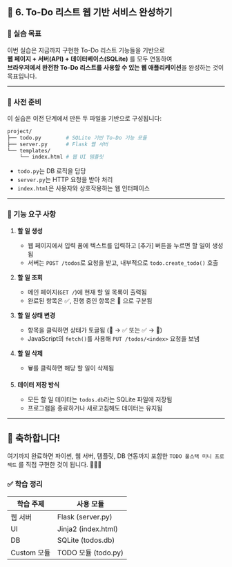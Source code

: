## 📘 6. To-Do 리스트 웹 기반 서비스 완성하기

### 🎯 실습 목표

이번 실습은 지금까지 구현한 To-Do 리스트 기능들을 기반으로  
**웹 페이지 + 서버(API) + 데이터베이스(SQLite)** 를 모두 연동하여  
**브라우저에서 완전한 To-Do 리스트를 사용할 수 있는 웹 애플리케이션**을 완성하는 것이 목표입니다.

---

### 📂 사전 준비

이 실습은 이전 단계에서 만든 두 파일을 기반으로 구성됩니다:

```bash
project/
├── todo.py        # SQLite 기반 To-Do 기능 모듈
├── server.py      # Flask 웹 서버
└── templates/
    └── index.html # 웹 UI 템플릿
```

- `todo.py`는 DB 로직을 담당
- `server.py`는 HTTP 요청을 받아 처리
- `index.html`은 사용자와 상호작용하는 웹 인터페이스

---

### 🧩 기능 요구 사항

1.  **할 일 생성**

    - 웹 페이지에서 입력 폼에 텍스트를 입력하고 [추가] 버튼을 누르면 할 일이 생성됨
    - 서버는 `POST /todos`로 요청을 받고, 내부적으로 `todo.create_todo()` 호출

2.  **할 일 조회**

    - 메인 페이지(`GET /`)에 현재 할 일 목록이 출력됨
    - 완료된 항목은 ✅, 진행 중인 항목은 🚧 으로 구분됨

3.  **할 일 상태 변경**

    - 항목을 클릭하면 상태가 토글됨 (🚧 → ✅ 또는 ✅ → 🚧)
    - JavaScript의 `fetch()`를 사용해 `PUT /todos/<index>` 요청을 보냄

4.  **할 일 삭제**

    - 🗑️를 클릭하면 해당 할 일이 삭제됨

5.  **데이터 저장 방식**

    - 모든 할 일 데이터는 `todos.db`라는 SQLite 파일에 저장됨
    - 프로그램을 종료하거나 새로고침해도 데이터는 유지됨

---

## 🎉 축하합니다!

여기까지 완료하면 파이썬, 웹 서버, 템플릿, DB 연동까지 포함한
`TODO 풀스택 미니 프로젝트` 를 직접 구현한 것이 됩니다. 👏👏👏

### ✅ 학습 정리

| 학습 주제   | 사용 모듈           |
| ----------- | ------------------- |
| 웹 서버     | Flask (server.py)   |
| UI          | Jinja2 (index.html) |
| DB          | SQLite (todos.db)   |
| Custom 모듈 | TODO 모듈 (todo.py) |
